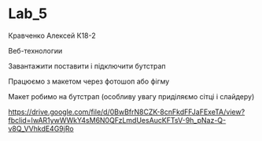 # Lab_5
Кравченко Алексей К18-2 

Веб-технологии

Завантажити поставити і підключити бутстрап

Працюємо з макетом через фотошоп або фігму

Макет робимо на бутстрап (особливу увагу приділяємо сітці і слайдеру)
 
https://drive.google.com/file/d/0BwBfrN8CZK-8cnFkdFFJaFExeTA/view?fbclid=IwAR1ywWWkY4sM6N0QFzLmdUesAucKFTsV-9h_pNaz-Q-v8Q_VVhkdE4G9jRo
